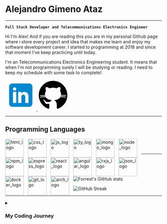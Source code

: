 # Alejandro Gimeno Ataz
---
**`Full Stack Developer and Telecommunications Electronics Engineer`**

Hi I'm Alex! 
And if you are reading this you are in my personal Github page where i store every project and idea that makes me learn and enjoy my software development career. I started to programming at 2018 and since that moment I've keep practicing until today.

I'm an Telecommunications Electronics Engineering student. It means that when I'm not programming surely I will be studying or reading. I need to keep my schedule with some task to complete!.

<p align="left"> 
<a title="Come to my Linkedin's page!" href="https://www.linkedin.com/in/alejandro-gimeno-ataz-3741a013b/">
<svg xmlns="http://www.w3.org/2000/svg" x="0px" y="0px" width="100" height="100" viewBox="0 0 48 48">
<path fill="#0288D1" d="M42,37c0,2.762-2.238,5-5,5H11c-2.761,0-5-2.238-5-5V11c0-2.762,2.239-5,5-5h26c2.762,0,5,2.238,5,5V37z"></path><path fill="#FFF" d="M12 19H17V36H12zM14.485 17h-.028C12.965 17 12 15.888 12 14.499 12 13.08 12.995 12 14.514 12c1.521 0 2.458 1.08 2.486 2.499C17 15.887 16.035 17 14.485 17zM36 36h-5v-9.099c0-2.198-1.225-3.698-3.192-3.698-1.501 0-2.313 1.012-2.707 1.99C24.957 25.543 25 26.511 25 27v9h-5V19h5v2.616C25.721 20.5 26.85 19 29.738 19c3.578 0 6.261 2.25 6.261 7.274L36 36 36 36z"></path>
</svg>	
</a>
<a title="Github's Repositories" href="https://github.com/AlexGA93?tab=repositories">
<svg xmlns="http://www.w3.org/2000/svg" x="0px" y="0px" width="100" height="100" viewBox="0 0 50 50">
<path d="M17.791,46.836C18.502,46.53,19,45.823,19,45v-5.4c0-0.197,0.016-0.402,0.041-0.61C19.027,38.994,19.014,38.997,19,39 c0,0-3,0-3.6,0c-1.5,0-2.8-0.6-3.4-1.8c-0.7-1.3-1-3.5-2.8-4.7C8.9,32.3,9.1,32,9.7,32c0.6,0.1,1.9,0.9,2.7,2c0.9,1.1,1.8,2,3.4,2 c2.487,0,3.82-0.125,4.622-0.555C21.356,34.056,22.649,33,24,33v-0.025c-5.668-0.182-9.289-2.066-10.975-4.975 c-3.665,0.042-6.856,0.405-8.677,0.707c-0.058-0.327-0.108-0.656-0.151-0.987c1.797-0.296,4.843-0.647,8.345-0.714 c-0.112-0.276-0.209-0.559-0.291-0.849c-3.511-0.178-6.541-0.039-8.187,0.097c-0.02-0.332-0.047-0.663-0.051-0.999 c1.649-0.135,4.597-0.27,8.018-0.111c-0.079-0.5-0.13-1.011-0.13-1.543c0-1.7,0.6-3.5,1.7-5c-0.5-1.7-1.2-5.3,0.2-6.6 c2.7,0,4.6,1.3,5.5,2.1C21,13.4,22.9,13,25,13s4,0.4,5.6,1.1c0.9-0.8,2.8-2.1,5.5-2.1c1.5,1.4,0.7,5,0.2,6.6c1.1,1.5,1.7,3.2,1.6,5 c0,0.484-0.045,0.951-0.11,1.409c3.499-0.172,6.527-0.034,8.204,0.102c-0.002,0.337-0.033,0.666-0.051,0.999 c-1.671-0.138-4.775-0.28-8.359-0.089c-0.089,0.336-0.197,0.663-0.325,0.98c3.546,0.046,6.665,0.389,8.548,0.689 c-0.043,0.332-0.093,0.661-0.151,0.987c-1.912-0.306-5.171-0.664-8.879-0.682C35.112,30.873,31.557,32.75,26,32.969V33 c2.6,0,5,3.9,5,6.6V45c0,0.823,0.498,1.53,1.209,1.836C41.37,43.804,48,35.164,48,25C48,12.318,37.683,2,25,2S2,12.318,2,25 C2,35.164,8.63,43.804,17.791,46.836z"></path>
</svg>
</a>
</p>

---

## Programming Languages

<img align="left" alt="html_logo" width="60px" style="padding-right:10px;" src="https://cdn.jsdelivr.net/gh/devicons/devicon@latest/icons/html5/html5-original.svg" />
<img align="left" alt="css_logo" width="60px" style="padding-right:10px;" src="https://cdn.jsdelivr.net/gh/devicons/devicon@latest/icons/css3/css3-original.svg" />
<img align="left" alt="js_logo" width="60px" style="padding-right:10px;" src="https://cdn.jsdelivr.net/gh/devicons/devicon@latest/icons/javascript/javascript-original.svg" />
<img align="left" alt="ty_logo" width="60px" style="padding-right:10px;" src="https://cdn.jsdelivr.net/gh/devicons/devicon@latest/icons/typescript/typescript-original.svg" />
<img align="left" alt="mongo_logo" width="60px" style="padding-right:10px;" src="https://cdn.jsdelivr.net/gh/devicons/devicon@latest/icons/mongodb/mongodb-original.svg" />
<img align="left" alt="node_logo" width="60px" style="padding-right:10px;" src="https://cdn.jsdelivr.net/gh/devicons/devicon@latest/icons/nodejs/nodejs-original.svg" />
<img align="left" alt="npm_logo" width="60px" style="padding-right:10px;" src="https://cdn.jsdelivr.net/gh/devicons/devicon@latest/icons/npm/npm-original-wordmark.svg" />
<img align="left" alt="express_logo" width="60px" style="padding-right:10px;" src="https://cdn.jsdelivr.net/gh/devicons/devicon@latest/icons/express/express-original.svg" />
<img align="left" alt="react_logo" width="60px" style="padding-right:10px;" src="https://cdn.jsdelivr.net/gh/devicons/devicon@latest/icons/react/react-original.svg" />
<img align="left" alt="angular_logo" width="60px" style="padding-right:10px;" src="https://cdn.jsdelivr.net/gh/devicons/devicon@latest/icons/angular/angular-original.svg" />
<img align="left" alt="rxjs_logo" width="60px" style="padding-right:10px;" src="https://cdn.jsdelivr.net/gh/devicons/devicon@latest/icons/rxjs/rxjs-original.svg" />
<img align="left" alt="json_logo" width="60px" style="padding-right:10px;" src="https://cdn.jsdelivr.net/gh/devicons/devicon@latest/icons/json/json-original.svg" />
<img align="left" alt="docker_logo" width="60px" style="padding-right:10px;" src="https://cdn.jsdelivr.net/gh/devicons/devicon@latest/icons/docker/docker-original.svg" />
<img align="left" alt="git_logo" width="60px" style="padding-right:10px;" src="https://cdn.jsdelivr.net/gh/devicons/devicon@latest/icons/git/git-original.svg" />
<img align="left" alt="arch_logo" width="60px" style="padding-right:10px;"src="https://cdn.jsdelivr.net/gh/devicons/devicon@latest/icons/archlinux/archlinux-original.svg" />
</br>


</br>

---

![Forrest's GitHub stats](https://github-readme-stats.vercel.app/api?username=alexga93&show_icons=true&theme=nord)

![GitHub Streak](https://streak-stats.demolab.com?user=ForrestKnight&theme=nord&border_radius=4.5)


---

<details><summary><h3> My Coding Journey</h3></summary>
 
I really love to learn new technologies and put them on a real project. I started with the web basics from [FreeCodeCamp](https://www.freecodecamp.org/): <strong><i>HTML</i></strong>, <strong><i>CSS</i></strong>, <strong><i>Javascript</i></strong> and <strong><i>Algorythms</i></strong> but once I finished those exercises I started a Full Stack bootcamp where i could review the previous points and start learning proper web development with the M.E.R.N stack (<strong><i>MongoDB</i></strong>, <strong><i>Express.js</i></strong>, <strong><i>React.js</i></strong> and <strong><i>Node.js</i></strong>). 
But it only made me want to learn more and more! Today i work as a developer with languages and frameworks like <strong><i>Typescript</i></strong> and <strong><i>Angular</i></strong> using CSS extensions like <strong><i>Sass</i></strong> and style libraries like <strong><i>Bootstrap</i></strong>, <strong><i>Tailwind</i></strong>, etc. One proper tool that I love to implement in my projects is <strong><i>Docker</i></strong> and Docker Compose. It allows me to make my projects to make them scaleless and modular. 
	
</ details>


